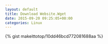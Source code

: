 ```yaml
---
layout: default                                                                                                              
title: Download Website.Wget                                                                                                                       
date: 2015-09-20 09:25:05+00:00                                                                                                                        
categories: Linux                                                                                                                
---                                                                                                                              
```


{% gist makeittotop/10dd46bcd772081688aa %}                                                                                                           

